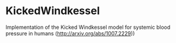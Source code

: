 # KickedWindkessel
Implementation of the Kicked Windkessel model for systemic blood pressure in humans (http://arxiv.org/abs/1007.2229))
